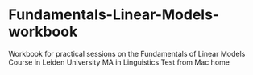 # Fundamentals-Linear-Models-workbook
Workbook for practical sessions on the Fundamentals of Linear Models Course in Leiden University MA in Linguistics
Test from Mac home 
